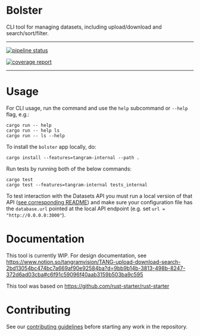 # Bolster

CLI tool for managing datasets, including upload/download and
search/sort/filter.

---

[![pipeline status](https://gitlab.com/tangram-vision/bolster/badges/main/pipeline.svg)](https://gitlab.com/tangram-vision/bolster/-/commits/main)

[![coverage report](https://gitlab.com/tangram-vision/bolster/badges/main/coverage.svg)](https://gitlab.com/tangram-vision/bolster/-/commits/main)

---


# Usage

For CLI usage, run the command and use the `help` subcommand or `--help` flag, e.g.:

```
cargo run -- help
cargo run -- help ls
cargo run -- ls --help
```

To install the `bolster` app locally, do:

```
cargo install --features=tangram-internal --path .
```

Run tests by running both of the below commands:

```
cargo test
cargo test --features=tangram-internal tests_internal
```

To test interaction with the Datasets API you must run a local version of
that API ([see corresponding
README](https://gitlab.com/tangram-vision/devops/-/tree/greg/postgrest-app/tangram-datasets))
and make sure your configuration file has the `database.url` pointed at the
local API endpoint (e.g. set `url = "http://0.0.0.0:3000"`).

# Documentation

This tool is currently WIP. For design documentation, see
https://www.notion.so/tangramvision/TANG-upload-download-search-2bd13054bc474bc7a669af90e92584ba?d=9bb9b14b-3813-498b-8247-372d6ad03cba#c6f91c59096f40aab3159b503ba9c595

This tool was based on https://github.com/rust-starter/rust-starter

# Contributing

See our [contributing guidelines](CONTRIBUTING.md) before starting any work in
the repository.
